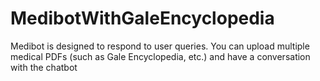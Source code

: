 # MedibotWithGaleEncyclopedia
Medibot is designed to respond to user queries. You can upload multiple medical PDFs (such as Gale Encyclopedia, etc.) and have a conversation with the chatbot
